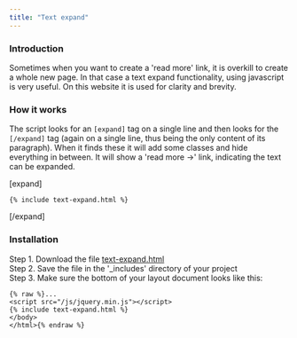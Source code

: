 ```yaml
---
title: "Text expand"
---
```


### Introduction

Sometimes when you want to create a 'read more' link, it is overkill to create a whole new page. In that case a text expand functionality, using javascript is very useful. On this website it is used for clarity and brevity.

### How it works

The script looks for an `[expand]` tag on a single line and then looks for the `[/expand]` tag (again on a single line, thus being the only content of its paragraph). When it finds these it will add some classes and hide everything in between. It will show a 'read more &rarr;' link, indicating the text can be expanded.

[expand]

```
{% include text-expand.html %}
```

[/expand]

### Installation

Step 1. Download the file [text-expand.html](https://raw.githubusercontent.com/jhvanderschee/jekyllcodex/gh-pages/_includes/text-expand.html)
<br />Step 2. Save the file in the '_includes' directory of your project
<br />Step 3. Make sure the bottom of your layout document looks like this:

```
{% raw %}...
<script src="/js/jquery.min.js"></script>
{% include text-expand.html %}
</body>
</html>{% endraw %}
```